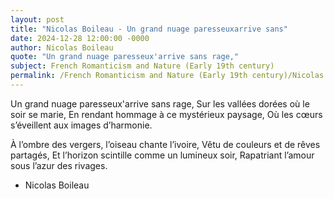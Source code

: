 ```yaml
---
layout: post
title: "Nicolas Boileau - Un grand nuage paresseuxarrive sans"
date: 2024-12-28 12:00:00 -0000
author: Nicolas Boileau
quote: "Un grand nuage paresseux'arrive sans rage,"
subject: French Romanticism and Nature (Early 19th century)
permalink: /French Romanticism and Nature (Early 19th century)/Nicolas Boileau/Nicolas Boileau - Un grand nuage paresseuxarrive sans
---
```


Un grand nuage paresseux'arrive sans rage,
Sur les vallées dorées où le soir se marie,
En rendant hommage à ce mystérieux paysage,
Où les cœurs s’éveillent aux images d’harmonie.

À l’ombre des vergers, l’oiseau chante l’ivoire,
Vêtu de couleurs et de rêves partagés,
Et l’horizon scintille comme un lumineux soir,
Rapatriant l’amour sous l’azur des rivages.

- Nicolas Boileau
